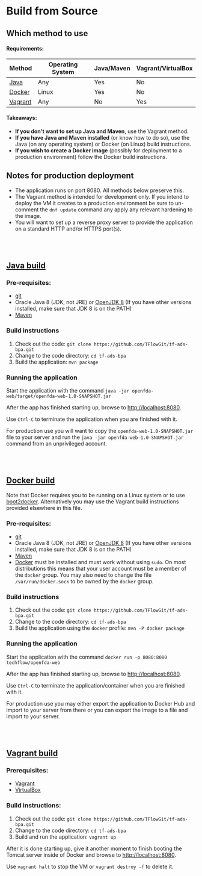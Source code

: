 # Build from Source

## Which method to use

#### Requirements:

| Method                             | Operating System | Java/Maven | Vagrant/VirtualBox |
|------------------------------------|------------------|------------|--------------------|
| [Java](installation.md#Java)       | Any              | Yes        | No                 |
| [Docker](installation.md#Docker)   | Linux            | Yes        | No                 |
| [Vagrant](installation.md#Vagrant) | Any              | No         | Yes                |

#### Takeaways:

- **If you don't want to set up Java and Maven**, use the Vagrant
   method.
- **If you have Java and Maven installed** (or know how to do so), use
  the Java (on any operating system) or Docker (on Linux) build instructions.
- **If you wish to create a Docker image** (possibly for deployment to a
  production environment) follow the Docker build instructions.

## Notes for production deployment

- The application runs on port 8080. All methods below preserve this.
- The Vagrant method is intended for development only. If you intend
  to deploy the VM it creates to a production environment be sure to
  un-comment the `dnf update` command any apply any relevant hardening
  to the image.
- You will want to set up a reverse proxy server to provide the
  application on a standard HTTP and/or HTTPS port(s).

<br/><br/>

## [Java build](#Java)

### Pre-requisites:
- [git](https://git-scm.com/book/en/v2/Getting-Started-Installing-Git)
- Oracle Java 8 (JDK, not JRE) or [OpenJDK
  8](http://openjdk.java.net/install/) (If you have other versions
  installed, make sure that JDK 8 is on the PATH)
- [Maven](https://maven.apache.org/download.cgi#Installation)

### Build instructions
1. Check out the code: `git clone
   https://github.com/TFlowGit/tf-ads-bpa.git`
2. Change to the code directory: `cd tf-ads-bpa`
3. Build the application: `mvn package`

### Running the application

Start the application with the command
`java -jar openfda-web/target/openfda-web-1.0-SNAPSHOT.jar`

After the app has finished starting up, browse to
[http://localhost:8080](http://localhost:8080).

Use `Ctrl-C` to terminate the application when you are finished with
it.

For production use you will want to copy the
`openfda-web-1.0-SNAPSHOT.jar` file to your server and run the
`java -jar openfda-web-1.0-SNAPSHOT.jar` command from an unprivileged
account.

<br/><br/>

## [Docker build](#Docker)

Note that Docker requires you to be running on a Linux system or to
use [boot2docker](http://boot2docker.io/). Alternatively you may use
the Vagrant build instructions provided elsewhere in this file.

### Pre-requisites:
- [git](https://git-scm.com/book/en/v2/Getting-Started-Installing-Git)
- Oracle Java 8 (JDK, not JRE) or [OpenJDK
  8](http://openjdk.java.net/install/) (If you have other versions
  installed, make sure that JDK 8 is on the PATH)
- [Maven](https://maven.apache.org/download.cgi#Installation)
- [Docker](https://www.docker.com/) must be installed and must work
  without using `sudo`. On most distributions this means that your
  user account must be a member of the `docker` group. You may also
  need to change the file `/var/run/docker.sock` to be owned by the
  `docker` group.

### Build instructions
1. Check out the code: `git clone
   https://github.com/TFlowGit/tf-ads-bpa.git`
2. Change to the code directory: `cd tf-ads-bpa`
3. Build the application using the `docker` profile:
   `mvn -P docker package`

### Running the application

Start the application with the command
`docker run -p 8080:8080 techflow/openfda-web`

After the app has finished starting up, browse to
[http://localhost:8080](http://localhost:8080).

Use `Ctrl-C` to terminate the application/container when you are
finished with it.

For production use you may either export the application to Docker Hub
and import to your server from there or you can export the image to a
file and import to your server.

<br/><br/>

## [Vagrant build](#Vagrant)

### Prerequisites:
- [Vagrant](https://www.vagrantup.com/)
- [VirtualBox](https://www.virtualbox.org/)

### Build instructions:
1. Check out the code: `git clone
   https://github.com/TFlowGit/tf-ads-bpa.git`
2. Change to the code directory: `cd tf-ads-bpa`
3. Build and run the application: `vagrant up`

After it is done starting up, give it another moment to finish booting
the Tomcat server inside of Docker and browse to
[http://localhost:8080](http://localhost:8080).

Use `vagrant halt` to stop the VM or `vagrant destroy -f` to delete it.

